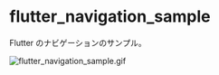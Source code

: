 # flutter_navigation_sample

Flutter のナビゲーションのサンプル。

![flutter_navigation_sample.gif](./assets/flutter_navigation_sample.gif)
